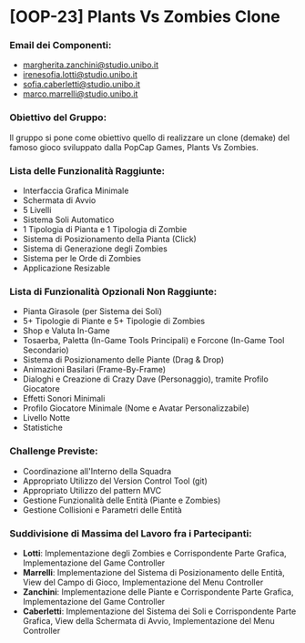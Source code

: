 # [OOP-23] Plants Vs Zombies Clone
### Email dei Componenti:
- margherita.zanchini@studio.unibo.it
- irenesofia.lotti@studio.unibo.it
- sofia.caberletti@studio.unibo.it
- marco.marrelli@studio.unibo.it

### Obiettivo del Gruppo:
Il gruppo si pone come obiettivo quello di realizzare un clone (demake) del famoso gioco sviluppato dalla PopCap Games, Plants Vs Zombies.

### Lista delle Funzionalità Raggiunte:
- Interfaccia Grafica Minimale
- Schermata di Avvio
- 5 Livelli
- Sistema Soli Automatico
- 1 Tipologia di Pianta e 1 Tipologia di Zombie
- Sistema di Posizionamento della Pianta (Click)
- Sistema di Generazione degli Zombies
- Sistema per le Orde di Zombies
- Applicazione Resizable

### Lista di Funzionalità Opzionali Non Raggiunte:
- Pianta Girasole (per Sistema dei Soli)
- 5+ Tipologie di Piante e 5+ Tipologie di Zombies
- Shop e Valuta In-Game
- Tosaerba, Paletta (In-Game Tools Principali) e Forcone (In-Game Tool Secondario)
- Sistema di Posizionamento delle Piante (Drag & Drop)
- Animazioni Basilari (Frame-By-Frame)
- Dialoghi e Creazione di Crazy Dave (Personaggio), tramite Profilo Giocatore
- Effetti Sonori Minimali
- Profilo Giocatore Minimale (Nome e Avatar Personalizzabile)
- Livello Notte
- Statistiche

### Challenge Previste:
- Coordinazione all'Interno della Squadra
- Appropriato Utilizzo del Version Control Tool (git)
- Appropriato Utilizzo del pattern MVC
- Gestione Funzionalità delle Entità (Piante e Zombies)
- Gestione Collisioni e Parametri delle Entità

### Suddivisione di Massima del Lavoro fra i Partecipanti:
- **Lotti**: Implementazione degli Zombies e Corrispondente Parte Grafica, Implementazione del Game Controller
- **Marrelli**: Implementazione del Sistema di Posizionamento delle Entità, View del Campo di Gioco, Implementazione del Menu Controller
- **Zanchini**: Implementazione delle Piante e Corrispondente Parte Grafica, Implementazione del Game Controller
- **Caberletti**: Implementazione del Sistema dei Soli e Corrispondente Parte Grafica, View della Schermata di Avvio, Implementazione del Menu Controller
